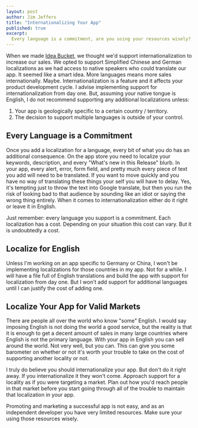 ```yaml
---
layout: post
author: Jim Jeffers
title: "Internationalizing Your App"
published: true
excerpt:
  Every language is a commitment, are you using your resources wisely?
---
```


When we made [Idea Bucket](http://ideabucket.me), we thought we'd support internationalization to increase our sales. We opted to support Simplified Chinese and German localizations as we had access to native speakers who could translate our app. It seemed like a smart idea. More languages means more sales internationally. Maybe. Internationalization is a feature and it affects your product development cycle. I advise implementing support for internationalization from day one. But, assuming your native tongue is English, I do not recommend supporting any additional localizations unless:

1. Your app is geologically specific to a certain country / territory.
2. The decision to support multiple languages is outside of your control.

## Every Language is a Commitment

Once you add a localization for a language, every bit of what you do has an additional consequence. On the app store you need to localize your keywords, description, and every "What's new in this Release" blurb. In your app, every alert, error, form field, and pretty much every piece of text you add will need to be  translated. If you want to move quickly and you have no way of translating these things your self you will have to delay. Yes, it's tempting just to throw the text into Google translate, but then you run the risk of looking bad to that audience by sounding like an idiot or saying the wrong thing entirely. When it comes to internationalization either do it right or leave it in English.

Just remember: every language you support is a commitment. Each localization has a cost. Depending on your situation this cost can vary. But it is undoubtedly a cost.

## Localize for English

Unless I'm working on an app specific to Germany or China, I won't be implementing localizations for those countries in my app. Not for a while. I will have a file full of English translations and build the app with support for localization from day one. But I won't add support for additional languages until I can justify the cost of adding one.

## Localize Your App for Valid Markets

There are people all over the world who know "some" English. I would say imposing English is not doing the world a good service, but the reality is that it is enough to get a decent amount of sales in many large countries where English is not the primary language. With your app in English you can sell around the world. Not very well, but you can. This can give you some barometer on whether or not it's worth your trouble to take on the cost of supporting another locality or not.

I truly do believe you should internationalize your app. But don't do it right away. If you internationalize it they won't come. Approach support for a locality as if you were targeting a market. Plan out how you'd reach people in that market before you start going through all of the trouble to maintain that localization in your app. 

Promoting and marketing a successful app is not easy, and as an independent developer you have very limited resources. Make sure your using those resources wisely.